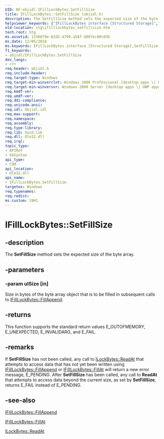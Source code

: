```yaml
---
UID: NF:objidl.IFillLockBytes.SetFillSize
title: IFillLockBytes::SetFillSize (objidl.h)
description: The SetFillSize method sets the expected size of the byte array.
helpviewer_keywords: ["IFillLockBytes interface [Structured Storage]","SetFillSize method","IFillLockBytes.SetFillSize","IFillLockBytes::SetFillSize","SetFillSize","SetFillSize method [Structured Storage]","SetFillSize method [Structured Storage]","IFillLockBytes interface","_stg_ifilllockbytes_setfillsize","objidl/IFillLockBytes::SetFillSize","stg.ifilllockbytes_setfillsize"]
old-location: stg\ifilllockbytes_setfillsize.htm
tech.root: Stg
ms.assetid: 1336079e-02d2-4799-a58f-d097ec80c03b
ms.date: 12/05/2018
ms.keywords: IFillLockBytes interface [Structured Storage],SetFillSize method, IFillLockBytes.SetFillSize, IFillLockBytes::SetFillSize, SetFillSize, SetFillSize method [Structured Storage], SetFillSize method [Structured Storage],IFillLockBytes interface, _stg_ifilllockbytes_setfillsize, objidl/IFillLockBytes::SetFillSize, stg.ifilllockbytes_setfillsize
f1_keywords:
- objidl/IFillLockBytes.SetFillSize
dev_langs:
- c++
req.header: objidl.h
req.include-header: 
req.target-type: Windows
req.target-min-winverclnt: Windows 2000 Professional [desktop apps \| UWP apps]
req.target-min-winversvr: Windows 2000 Server [desktop apps \| UWP apps]
req.kmdf-ver: 
req.umdf-ver: 
req.ddi-compliance: 
req.unicode-ansi: 
req.idl: Objidl.idl
req.max-support: 
req.namespace: 
req.assembly: 
req.type-library: 
req.lib: Uuid.lib
req.dll: Ole32.dll
req.irql: 
topic_type:
- APIRef
- kbSyntax
api_type:
- COM
api_location:
- Ole32.dll
api_name:
- IFillLockBytes.SetFillSize
targetos: Windows
req.typenames: 
req.redist: 
ms.custom: 19H1
---
```


# IFillLockBytes::SetFillSize


## -description


The 
<b>SetFillSize</b> method sets the expected size of the byte array.


## -parameters




### -param ulSize [in]

Size in bytes of the byte array object that is to be filled in subsequent calls to 
<a href="https://docs.microsoft.com/windows/desktop/api/objidl/nf-objidl-ifilllockbytes-fillappend">IFillLockBytes::FillAppend</a>.


## -returns



This function supports the standard return values E_OUTOFMEMORY, E_UNEXPECTED, E_INVALIDARG, and E_FAIL.




## -remarks



If 
<b>SetFillSize</b> has not been called, any call to 
<a href="https://docs.microsoft.com/windows/desktop/api/objidl/nf-objidl-ilockbytes-readat">ILockBytes::ReadAt</a> that attempts to access data that has not yet been written using 
<a href="https://docs.microsoft.com/windows/desktop/api/objidl/nf-objidl-ifilllockbytes-fillappend">IFillLockBytes::FillAppend</a> or 
<a href="https://docs.microsoft.com/windows/desktop/api/objidl/nf-objidl-ifilllockbytes-fillat">IFillLockBytes::FillAt</a> will return a new error message, E_PENDING. After 
<b>SetFillSize</b> has been called, any call to 
<b>ReadAt</b> that attempts to access data beyond the current size, as set by 
<b>SetFillSize</b>, returns E_FAIL instead of E_PENDING.




## -see-also




<a href="https://docs.microsoft.com/windows/desktop/api/objidl/nf-objidl-ifilllockbytes-fillappend">IFillLockBytes::FillAppend</a>



<a href="https://docs.microsoft.com/windows/desktop/api/objidl/nf-objidl-ifilllockbytes-fillat">IFillLockBytes::FillAt</a>



<a href="https://docs.microsoft.com/windows/desktop/api/objidl/nf-objidl-ilockbytes-readat">ILockBytes::ReadAt</a>
 

 

